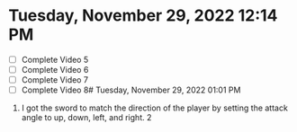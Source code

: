 # Tuesday, November 29, 2022 12:14 PM
- [ ] Complete Video 5
- [ ] Complete Video 6
- [ ] Complete Video 7
- [ ] Complete Video 8# Tuesday, November 29, 2022 01:01 PM

1. I got the sword to match the direction of the player by setting the attack angle to up, down, left, and right.
2